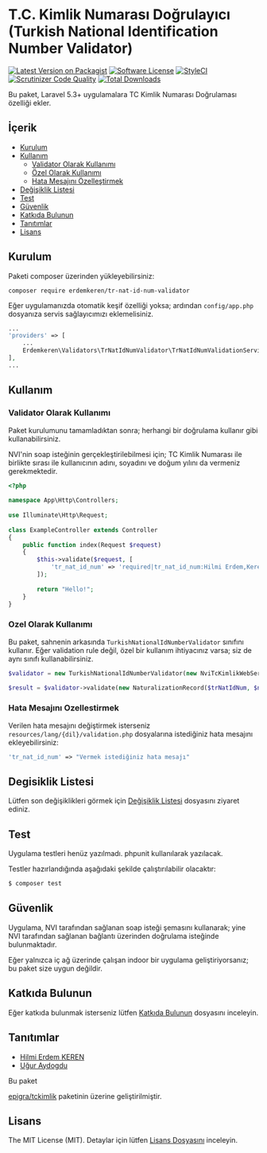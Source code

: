 # T.C. Kimlik Numarası Doğrulayıcı (Turkish National Identification Number Validator)

[![Latest Version on Packagist](https://img.shields.io/packagist/v/erdemkeren/tr-nat-id-num-validator.svg?style=flat-square)](https://packagist.org/packages/erdemkeren/tr-nat-id-num-validator)
[![Software License](https://img.shields.io/badge/license-MIT-brightgreen.svg?style=flat-square)](LICENSE.md)
[![StyleCI](https://styleci.io/repos/114738239/shield?branch=master)](https://styleci.io/repos/114738239)
[![Scrutinizer Code Quality](https://scrutinizer-ci.com/g/erdemkeren/tr-nat-id-num-validator/badges/quality-score.png?b=master)](https://scrutinizer-ci.com/g/erdemkeren/tr-nat-id-num-validator/?branch=master)
[![Total Downloads](https://img.shields.io/packagist/dt/erdemkeren/tr-nat-id-num-validator.svg?style=flat-square)](https://packagist.org/packages/erdemkeren/tr-nat-id-num-validator)

Bu paket, Laravel 5.3+ uygulamalara TC Kimlik Numarası Doğrulaması özelliği ekler. 

## İçerik

- [Kurulum](#kurulum)
- [Kullanım](#kullanım)
    - [Validator Olarak Kullanımı](#validator-olarak-kullanımı)
    - [Özel Olarak Kullanımı](#ozel-olarak-kullanımı)
    - [Hata Mesajını Özelleştirmek](#hata-mesajını-ozellestirmek)
- [Değişiklik Listesi](#degisiklik-listesi)
- [Test](#test)
- [Güvenlik](#guvenlik)
- [Katkıda Bulunun](#katkıda-bulunun)
- [Tanıtımlar](#tanıtımlar)
- [Lisans](#lisans)

## Kurulum

Paketi composer üzerinden yükleyebilirsiniz:

```
composer require erdemkeren/tr-nat-id-num-validator
````

Eğer uygulamanızda otomatik keşif özelliği yoksa; 
ardından `config/app.php` dosyanıza servis sağlayıcımızı eklemelisiniz.

```php
...
'providers' => [
    ...
    Erdemkeren\Validators\TrNatIdNumValidator\TrNatIdNumValidationServiceProvider::class,
],
...
```

## Kullanım

### Validator Olarak Kullanımı

Paket kurulumunu tamamladıktan sonra; herhangi bir doğrulama kullanır gibi kullanabilirsiniz.

NVI'nin soap isteğinin gerçekleştirilebilmesi için; TC Kimlik Numarası ile birlikte sırası ile
kullanıcının adını, soyadını ve doğum yılını da vermeniz gerekmektedir.

```php
<?php
 
namespace App\Http\Controllers;
 
use Illuminate\Http\Request;
 
class ExampleController extends Controller
{
    public function index(Request $request)
    {
        $this->validate($request, [
            'tr_nat_id_num' => 'required|tr_nat_id_num:Hilmi Erdem,Keren,1990'
        ]);
 
        return "Hello!";
    }
}
```

### Ozel Olarak Kullanımı

Bu paket, sahnenin arkasında `TurkishNationalIdNumberValidator` sınıfını kullanır.
Eğer validation rule değil, özel bir kullanım ihtiyacınız varsa; siz de aynı sınıfı kullanabilirsiniz. 

```php
$validator = new TurkishNationalIdNumberValidator(new NviTcKimlikWebServiceRequest());

$result = $validator->validate(new NaturalizationRecord($trNatIdNum, $name, $surname, $birthYear));
```

### Hata Mesajını Ozellestirmek

Verilen hata mesajını değiştirmek isterseniz 
`resources/lang/{dil}/validation.php`
dosyalarına istediğiniz hata mesajını ekleyebilirsiniz:

```php
'tr_nat_id_num' => "Vermek istediğiniz hata mesajı"
```

## Degisiklik Listesi

Lütfen son değişiklikleri görmek için [Değişiklik Listesi](CHANGELOG.md) dosyasını ziyaret ediniz.

## Test

Uygulama testleri henüz yazılmadı. phpunit kullanılarak yazılacak.

Testler hazırlandığında aşağıdaki şekilde çalıştırılabilir olacaktır:

``` bash
$ composer test
```

## Güvenlik

Uygulama, NVI tarafından sağlanan soap isteği şemasını kullanarak; 
yine NVI tarafından sağlanan bağlantı üzerinden doğrulama isteğinde bulunmaktadır.

Eğer yalnızca iç ağ üzerinde çalışan indoor bir uygulama geliştiriyorsanız; bu paket size uygun değildir.

## Katkıda Bulunun

Eğer katkıda bulunmak isterseniz lütfen [Katkıda Bulunun](CONTRIBUTING.md) dosyasını inceleyin.

## Tanıtımlar

- [Hilmi Erdem KEREN](https://github.com/erdemkeren)
- [Uğur Aydogdu](https://github.com/jnbn)

Bu paket

[epigra/tckimlik](https://github.com/epigra/tckimlik) paketinin üzerine geliştirilmiştir.

## Lisans

The MIT License (MIT). Detaylar için lütfen [Lisans Dosyasını](LICENSE.md) inceleyin.
